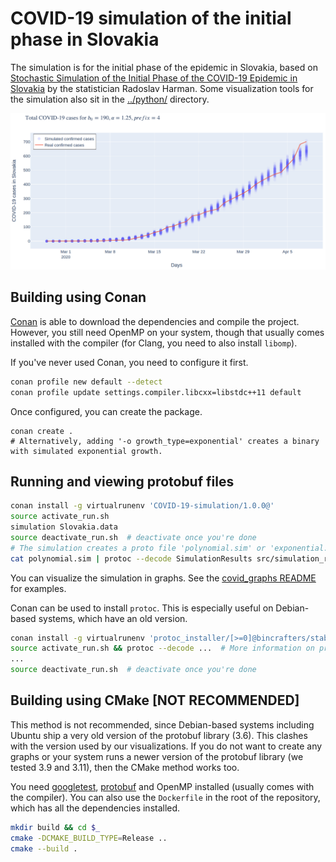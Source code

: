 # COVID-19 simulation of the initial phase in Slovakia

The simulation is for the initial phase of the epidemic in Slovakia, based on [Stochastic Simulation of the Initial Phase of the COVID-19 Epidemic in Slovakia](http://www.iam.fmph.uniba.sk/ospm/Harman/COR01.pdf) by the statistician Radoslav Harman. Some visualization tools for the simulation also sit in the [../python/](../python/) directory.

![Simulation of total confirmed COVID-19 cases in Slovakia](../content/cumulative_simulation.png)


## Building using Conan

[Conan](https://conan.io) is able to download the dependencies and compile the project. However, you still need OpenMP on your system, though that usually comes installed with the compiler (for Clang, you need to also install `libomp`).

If you've never used Conan, you need to configure it first.

```sh
conan profile new default --detect
conan profile update settings.compiler.libcxx=libstdc++11 default
```

Once configured, you can create the package.
```
conan create .
# Alternatively, adding '-o growth_type=exponential' creates a binary with simulated exponential growth.
```

## Running and viewing protobuf files

```sh
conan install -g virtualrunenv 'COVID-19-simulation/1.0.0@'
source activate_run.sh
simulation Slovakia.data
source deactivate_run.sh  # deactivate once you're done
# The simulation creates a proto file 'polynomial.sim' or 'exponential.sim', which can be examined using protoc
cat polynomial.sim | protoc --decode SimulationResults src/simulation_results.proto
```

You can visualize the simulation in graphs. See the [covid_graphs README](covid_graphs/README.md) for examples.

Conan can be used to install `protoc`. This is especially useful on Debian-based systems, which have an old version.

```sh
conan install -g virtualrunenv 'protoc_installer/[>=0]@bincrafters/stable'
source activate_run.sh && protoc --decode ...  # More information on protoc usage is above
...
source deactivate_run.sh  # deactivate once you're done
```

## Building using CMake [NOT RECOMMENDED]

This method is not recommended, since Debian-based systems including Ubuntu ship a very old version of the protobuf library (3.6). This clashes with the version used by our visualizations. If you do not want to create any graphs or your system runs a newer version of the protobuf library (we tested 3.9 and 3.11), then the CMake method works too.

You need [googletest](https://github.com/google/googletest), [protobuf](https://github.com/protocolbuffers/protobuf) and OpenMP installed (usually comes with the compiler). You can also use the `Dockerfile` in the root of the repository, which has all the dependencies installed.

```sh
mkdir build && cd $_
cmake -DCMAKE_BUILD_TYPE=Release ..
cmake --build .
```
